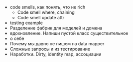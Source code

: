 

- code smells, как понять, что не rich
  - Code smell where, chaining
  - Code smell update attr 
- testing example
- Разделение фабрик для моделей и домена
- вдохновление. Напиши пустой класс существительное 
- о себе
- Почему мы давно не пишем на data mapper
- Сложные запросы и из тестирование
- Наработки. Dirty, identity map, ассоциации
